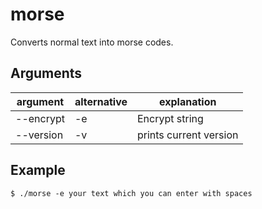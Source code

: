 # morse

Converts normal text into morse codes.

## Arguments

| argument | alternative | explanation |
| --- | --- | --- |
| --encrypt | -e | Encrypt string |
| --version | -v | prints current version |


## Example

```
$ ./morse -e your text which you can enter with spaces
```
